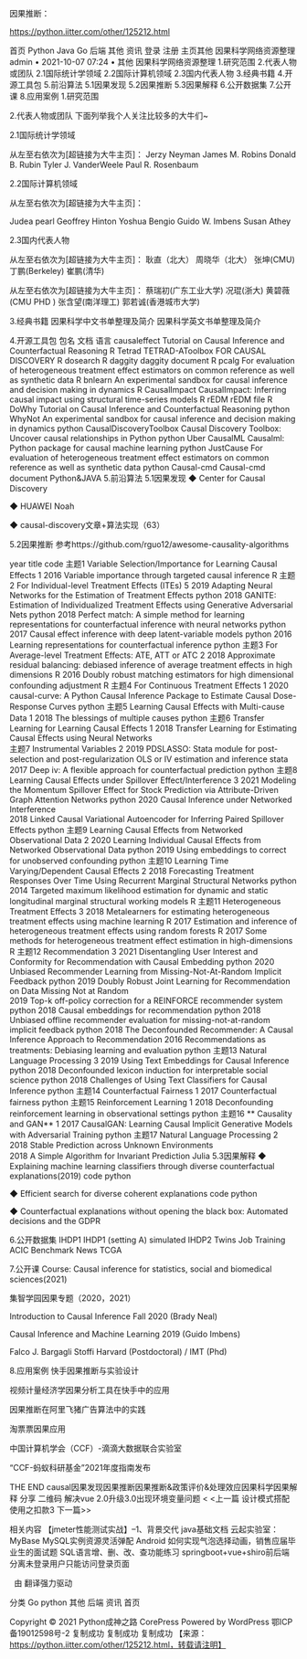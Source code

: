 因果推断： 

https://python.iitter.com/other/125212.html   


首页
 Python
 Java
 Go
 后端
 其他
 资讯
登录 注册
 主页其他
因果科学网络资源整理
admin •  2021-10-07 07:24 • 其他
因果科学网络资源整理
1.研究范围
2.代表人物或团队
2.1国际统计学领域
2.2国际计算机领域
2.3国内代表人物
3.经典书籍
4.开源工具包
5.前沿算法
5.1因果发现
5.2因果推断
5.3因果解释
6.公开数据集
7.公开课
8.应用案例
1.研究范围


2.代表人物或团队
下面列举我个人关注比较多的大牛们~

2.1国际统计学领域

从左至右依次为[超链接为大牛主页]：
Jerzy Neyman
James M. Robins
Donald B. Rubin
Tyler J. VanderWeele
Paul R. Rosenbaum

2.2国际计算机领域

从左至右依次为[超链接为大牛主页]：

Judea pearl
Geoffrey Hinton
Yoshua Bengio
Guido W. Imbens
Susan Athey

2.3国内代表人物


从左至右依次为[超链接为大牛主页]：
耿直（北大）
周晓华（北大）
张坤(CMU)
丁鹏(Berkeley)
崔鹏(清华)


从左至右依次为[超链接为大牛主页]：
蔡瑞初(广东工业大学)
况琨(浙大)
黄碧薇(CMU PHD )
张含望(南洋理工)
郭若诚(香港城市大学)

3.经典书籍
因果科学中文书单整理及简介
因果科学英文书单整理及简介

4.开源工具包
包名	文档	语言
causaleffect	Tutorial on Causal Inference and Counterfactual Reasoning	R
Tetrad	TETRAD-AToolbox FOR CAUSAL DISCOVERY	R
dosearch		R
daggity	daggity document	R
pcalg	For evaluation of heterogeneous treatment effect estimators on common reference as well as synthetic data	R
bnlearn	An experimental sandbox for causal inference and decision making in dynamics	R
CausalImpact	CausalImpact: Inferring causal impact using structural time-series models	R
rEDM	rEDM file	R
DoWhy	Tutorial on Causal Inference and Counterfactual Reasoning	python
WhyNot	An experimental sandbox for causal inference and decision making in dynamics	python
CausalDiscoveryToolbox	Causal Discovery Toolbox: Uncover causal relationships in Python	python
Uber CausalML	Causalml: Python package for causal machine learning	python
JustCause	For evaluation of heterogeneous treatment effect estimators on common reference as well as synthetic data	python
Causal-cmd	Causal-cmd document	Python&JAVA
5.前沿算法
5.1因果发现
◆ Center for Causal Discovery

◆ HUAWEI Noah

◆ causal-discovery文章+算法实现（63）

5.2因果推断
参考https://github.com/rguo12/awesome-causality-algorithms

year	title	code
主题1	Variable Selection/Importance for Learning Causal Effects	1
2016	Variable importance through targeted causal inference	R
主题2	For Individual-level Treatment Effects (ITEs)	5
2019	Adapting Neural Networks for the Estimation of Treatment Effects	python
2018	GANITE: Estimation of Individualized Treatment Effects using Generative Adversarial Nets	python
2018	Perfect match: A simple method for learning representations for counterfactual inference with neural networks	python
2017	Causal effect inference with deep latent-variable models	python
2016	Learning representations for counterfactual inference	python
主题3	For Average-level Treatment Effects: ATE, ATT or ATC	2
2018	Approximate residual balancing: debiased inference of average treatment effects in high dimensions	R
2016	Doubly robust matching estimators for high dimensional confounding adjustment	R
主题4	For Continuous Treatment Effects	1
2020	causal-curve: A Python Causal Inference Package to Estimate Causal Dose-Response Curves	python
主题5	Learning Causal Effects with Multi-cause Data	1
2018	The blessings of multiple causes	python
主题6	Transfer Learning for Learning Causal Effects	1
2018	Transfer Learning for Estimating Causal Effects using Neural Networks	
主题7	Instrumental Variables	2
2019	PDSLASSO: Stata module for post-selection and post-regularization OLS or IV estimation and inference	stata
2017	Deep iv: A flexible approach for counterfactual prediction	python
主题8	Learning Causal Effects under Spillover Effect/Interference	3
2021	Modeling the Momentum Spillover Effect for Stock Prediction via Attribute-Driven Graph Attention Networks	python
2020	Causal Inference under Networked Interference	
2018	Linked Causal Variational Autoencoder for Inferring Paired Spillover Effects	python
主题9	Learning Causal Effects from Networked Observational Data	2
2020	Learning Individual Causal Effects from Networked Observational Data	python
2019	Using embeddings to correct for unobserved confounding	python
主题10	Learning Time Varying/Dependent Causal Effects	2
2018	Forecasting Treatment Responses Over Time Using Recurrent Marginal Structural Networks	python
2014	Targeted maximum likelihood estimation for dynamic and static longitudinal marginal structural working models	R
主题11	Heterogeneous Treatment Effects	3
2018	Metalearners for estimating heterogeneous treatment effects using machine learning	R
2017	Estimation and inference of heterogeneous treatment effects using random forests	R
2017	Some methods for heterogeneous treatment effect estimation in high-dimensions	R
主题12	Recommendation	3
2021	Disentangling User Interest and Conformity for Recommendation with Causal Embedding	python
2020	Unbiased Recommender Learning from Missing-Not-At-Random Implicit Feedback	python
2019	Doubly Robust Joint Learning for Recommendation on Data Missing Not at Random	
2019	Top-k off-policy correction for a REINFORCE recommender system	python
2018	Causal embeddings for recommendation	python
2018	Unbiased offline recommender evaluation for missing-not-at-random implicit feedback	python
2018	The Deconfounded Recommender: A Causal Inference Approach to Recommendation	
2016	Recommendations as treatments: Debiasing learning and evaluation	python
主题13	Natural Language Processing	3
2019	Using Text Embeddings for Causal Inference	python
2018	Deconfounded lexicon induction for interpretable social science	python
2018	Challenges of Using Text Classifiers for Causal Inference	python
主题14	Counterfactual Fairness	1
2017	Counterfactual fairness	python
主题15	Reinforcement Learning	1
2018	Deconfounding reinforcement learning in observational settings	python
主题16	** Causality and GAN**	1
2017	CausalGAN: Learning Causal Implicit Generative Models with Adversarial Training	python
主题17	Natural Language Processing	2
2018	Stable Prediction across Unknown Environments	
2018	A Simple Algorithm for Invariant Prediction	Julia
5.3因果解释
◆ Explaining machine learning classifiers through diverse counterfactual explanations(2019)
code python

◆ Efficient search for diverse coherent explanations
code python

◆ Counterfactual explanations without opening the black box: Automated decisions and the GDPR

6.公开数据集
IHDP1
IHDP1 (setting A) simulated
IHDP2
Twins
Job Training
ACIC Benchmark
News
TCGA

7.公开课
Course: Causal inference for statistics, social and biomedical sciences(2021)

集智学园因果专题（2020，2021）

Introduction to Causal Inference Fall 2020 (Brady Neal)

Causal Inference and Machine Learning 2019 (Guido Imbens)

Falco J. Bargagli Stoffi Harvard (Postdoctoral) / IMT (Phd)

8.应用案例
快手因果推断与实验设计

视频计量经济学因果分析工具在快手中的应用

因果推断在阿里飞猪广告算法中的实践

淘票票因果应用

中国计算机学会（CCF）-滴滴大数据联合实验室

“CCF-蚂蚁科研基金”2021年度指南发布

 THE END 
causal因果发现因果推断因果推断&政策评价&处理效应因果科学因果解释
分享
二维码
解决vue 2.0升级3.0出现环境变量问题
< <上一篇
设计模式搭配使用之扣款3
下一篇>>

 

 
相关内容
【jmeter性能测试实战】–1、背景交代
java基础文档
云起实验室：MyBase MySQL实例资源灵活弹配
Android 如何实现气泡选择动画，销售应届毕业生的面试题
SQL语言增、删、改、查功能练习
springboot+vue+shiro前后端分离未登录用户只能访问登录页面

 
  由 翻译强力驱动

 

 
分类
Go
python
其他
后端
资讯
首页

 
Copyright © 2021 Python成神之路 CorePress Powered by WordPress
鄂ICP备19012598号-2
复制成功
复制成功
复制成功
 【来源：https://python.iitter.com/other/125212.html，转载请注明】
